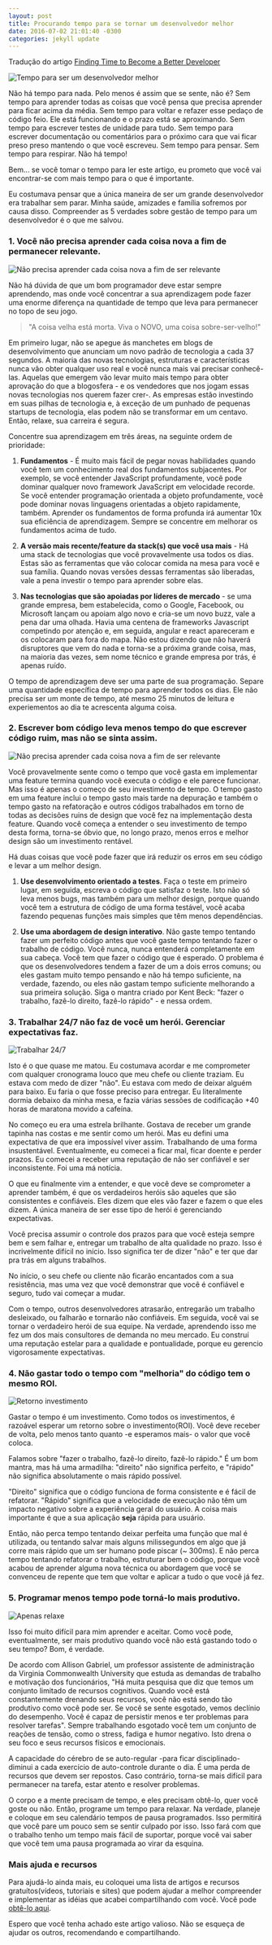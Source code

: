```yaml
---
layout: post
title: Procurando tempo para se tornar um desenvolvedor melhor
date: 2016-07-02 21:01:40 -0300
categories: jekyll update
---
```


Tradução do artigo [Finding Time to Become a Better Developer](https://medium.freecodecamp.com/finding-time-to-become-a-better-developer-eebc154881b2#.bh1qwl7qs)

![Tempo para ser um desenvolvedor melhor](assets/img/tempo-para-ser-um-desenvolvedor-melhor/ser-desenvolvedor-melhor.png)

Não há tempo para nada. Pelo menos é assim que se sente, não é? Sem tempo para aprender todas as coisas que você pensa que precisa aprender para ficar acima da média. Sem tempo para voltar e refazer esse pedaço de código feio. Ele está funcionando e o prazo está se aproximando. Sem tempo para escrever testes de unidade para tudo. Sem tempo para escrever documentação ou comentários para o próximo cara que vai ficar preso preso mantendo o que você escreveu. Sem tempo para pensar. Sem tempo para respirar. Não há tempo!

Bem... se você tomar o tempo para ler este artigo, eu prometo que você vai encontrar-se com mais tempo para o que é importante.

Eu costumava pensar que a única maneira de ser um grande desenvolvedor era trabalhar sem parar. Minha saúde, amizades e família sofremos por causa disso. Compreender as 5 verdades sobre gestão de tempo para um desenvolvedor é o que me salvou.

### 1. Você não precisa aprender cada coisa nova a fim de permanecer relevante.

![Não precisa aprender cada coisa nova a fim de ser relevante](assets/img/tempo-para-ser-um-desenvolvedor-melhor/voce-nao-precisa.gif)

Não há dúvida de que um bom programador deve estar sempre aprendendo, mas onde você concentrar a sua aprendizagem pode fazer uma enorme diferença na quantidade de tempo que leva para permanecer no topo de seu jogo.

> "A coisa velha está morta. Viva o NOVO, uma coisa sobre-ser-velho!"

Em primeiro lugar, não se apegue ás manchetes em blogs de desenvolvimento que anunciam um novo padrão de tecnologia a cada 37 segundos. A maioria das novas tecnologias, estruturas e características nunca vão obter qualquer uso real e você nunca mais vai precisar conhecê-las. Aquelas que emergem vão levar muito mais tempo para obter aprovação do que a blogosfera - e os vendedores que nos jogam essas novas tecnologias nos querem fazer crer-. As empresas estão investindo em suas pilhas de tecnologia e, à exceção de um punhado de pequenas startups de tecnologia, elas podem não se transformar em um centavo. Então, relaxe, sua carreira é segura.

Concentre sua aprendizagem em três áreas, na seguinte ordem de prioridade:

1. **Fundamentos** - É muito mais fácil de pegar novas habilidades quando você tem um conhecimento real dos fundamentos subjacentes. Por exemplo, se você entender JavaScript profundamente, você pode dominar qualquer novo framework JavaScript em velocidade recorde. Se você entender programação orientada a objeto profundamente, você pode dominar novas linguagens orientadas a objeto rapidamente, também. Aprender os fundamentos de forma profunda irá aumentar 10x sua eficiência de aprendizagem. Sempre se concentre em melhorar os fundamentos acima de tudo.

2. **A versão mais recente/feature da stack(s) que você usa mais** - Há uma stack de tecnologias que você provavelmente usa todos os dias. Estas são as ferramentas que vão colocar comida na mesa para você e sua família. Quando novas versões dessas ferramentas são liberadas, vale a pena investir o tempo para aprender sobre elas.

3. **Nas tecnologias que são apoiadas por líderes de mercado** - se uma grande empresa, bem estabelecida, como o Google, Facebook, ou Microsoft lançam ou apoiam algo novo e cria-se um novo buzz, vale a pena dar uma olhada. Havia uma centena de frameworks Javascript competindo por atenção e, em seguida, angular e react apareceram e os colocaram para fora do mapa. Não estou dizendo que não haverá disruptores que vem do nada e torna-se a próxima grande coisa, mas, na maioria das vezes, sem nome técnico e grande empresa por trás, é apenas ruído.

O tempo de aprendizagem deve ser uma parte de sua programação. Separe uma quantidade específica de tempo para aprender todos os dias. Ele não precisa ser um monte de tempo, até mesmo 25 minutos de leitura e experiementos ao dia te acrescenta alguma coisa.

### 2. Escrever bom código leva menos tempo do que escrever código ruim, mas não se sinta assim.

![Não precisa aprender cada coisa nova a fim de ser relevante](assets/img/tempo-para-ser-um-desenvolvedor-melhor/tempo-circulo.gif)

Você provavelmente sente como o tempo que você gasta em implementar uma feature termina quando você executa o código e ele parece funcionar. Mas isso é apenas o começo de seu investimento de tempo. O tempo gasto em uma feature inclui o tempo gasto mais tarde na depuração e também o tempo gasto na refatoração e outros códigos trabalhados em torno de todas as decisões ruins de design que você fez na implementação desta feature. Quando você começa a entender o seu investimento de tempo desta forma, torna-se óbvio que, no longo prazo, menos erros e melhor design são um investimento rentável.

Há duas coisas que você pode fazer que irá reduzir os erros em seu código e levar a um melhor design.

1. **Use desenvolvimento orientado a testes**. Faça o teste em primeiro lugar, em seguida, escreva o código que satisfaz o teste. Isto não só leva menos bugs, mas também para um melhor design, porque quando você tem a estrutura de código de uma forma testável, você acaba fazendo pequenas funções mais simples que têm menos dependências.

2. **Use uma abordagem de design interativo**. Não gaste tempo tentando fazer um perfeito código antes que você gaste tempo tentando fazer o trabalho de código. Você nunca, nunca entenderá completamente em sua cabeça. Você tem que fazer o código que é esperado. O problema é que os desenvolvedores tendem a fazer de um a  dois erros comuns; ou eles gastam muito tempo pensando e não há tempo suficiente, na verdade, fazendo, ou eles não gastam tempo suficiente melhorando a sua primeira solução. Siga o mantra criado por Kent Beck: "fazer o trabalho, fazê-lo direito, fazê-lo rápido" - e nessa ordem.

### 3. Trabalhar 24/7 não faz de você um herói. Gerenciar expectativas faz.

![Trabalhar 24/7](assets/img/tempo-para-ser-um-desenvolvedor-melhor/trabalhar-o-dia-todo.gif)

Isto é o que quase me matou. Eu costumava acordar e me comprometer com qualquer cronograma louco que meu chefe ou cliente traziam. Eu estava com medo de dizer "não". Eu estava com medo de deixar alguém para baixo. Eu faria o que fosse preciso para entregar. Eu literalmente dormia debaixo da minha mesa, e fazia várias sessões de codificação +40 horas de maratona movido a cafeína.

No começo eu era uma estrela brilhante. Gostava de receber um grande tapinha nas costas e me sentir como um herói. Mas eu defini uma expectativa de que era impossível viver assim. Trabalhando de uma forma insustentável. Eventualmente, eu comecei a ficar mal, ficar doente e perder prazos. Eu comecei a receber uma reputação de não ser confiável ​​e ser inconsistente. Foi uma má notícia.

O que eu finalmente vim a entender, e que você deve se comprometer a aprender também, é que os verdadeiros heróis são aqueles que são consistentes e confiáveis. Eles dizem que eles vão fazer e fazem o que eles dizem. A única maneira de ser esse tipo de herói é gerenciando expectativas.

Você precisa assumir o controle dos prazos para que você esteja sempre bem e sem falhar e,  entregar um trabalho de alta qualidade no prazo. Isso é incrivelmente difícil no início. Isso significa ter de dizer "não" e ter que dar pra trás em alguns trabalhos.

No início, o seu chefe ou cliente não ficarão encantados com a sua resistência, mas uma vez que você demonstrar que você é confiável e seguro, tudo vai começar a mudar.

Com o tempo, outros desenvolvedores atrasarão, entregarão um trabalho desleixado, ou falharão e tornarão não confiáveis. Em seguida, você vai se tornar o verdadeiro herói de sua equipe. Na verdade, aprendendo isso me fez um dos mais consultores de demanda no meu mercado. Eu construí uma reputação estelar para a qualidade e pontualidade, porque eu gerencio vigorosamente expectativas.

### 4. Não gastar todo o tempo com "melhoria" do código  tem o mesmo ROI.

![Retorno investimento](assets/img/tempo-para-ser-um-desenvolvedor-melhor/retorno-investimento.png)

Gastar o tempo é um investimento. Como todos os investimentos, é razoável esperar um retorno sobre o investimento(ROI). Você deve receber de volta, pelo menos tanto quanto -e esperamos mais- o valor que você coloca.

Falamos sobre "fazer o trabalho, fazê-lo direito, fazê-lo rápido." É um bom mantra, mas há uma armadilha: "direito" não significa perfeito, e "rápido" não significa absolutamente o mais rápido possível.

"Direito" significa que o código funciona de forma consistente e é fácil de refatorar. "Rápido" significa que a velocidade de execução não têm um impacto negativo sobre a experiência geral do usuário. A coisa mais importante é que a sua aplicação **seja** rápida para usuário.

Então, não perca tempo tentando deixar perfeita uma função que mal é utilizada, ou tentando salvar mais alguns milissegundos em algo que já corre mais rápido que um ser humano pode piscar (~ 300ms). E não perca tempo tentando refatorar o trabalho, estruturar bem o código, porque você acabou de aprender alguma nova técnica ou abordagem que você se convenceu de repente que tem que voltar e aplicar a tudo o que você já fez.

### 5. Programar menos tempo pode torná-lo mais produtivo.

![Apenas relaxe](assets/img/tempo-para-ser-um-desenvolvedor-melhor/relax.gif)

Isso foi muito difícil para mim aprender e aceitar. Como você pode, eventualmente, ser mais produtivo quando você não está gastando todo o seu tempo? Bom, é verdade.

De acordo com Allison Gabriel, um professor assistente de administração da Virginia Commonwealth University que estuda as demandas de trabalho e motivação dos funcionários, "Há muita pesquisa que diz que temos um conjunto limitado de recursos cognitivos. Quando você está constantemente drenando seus recursos, você não está sendo tão produtivo como você pode ser. Se você se sente esgotado, vemos declínio do desempenho. Você é capaz de persistir menos e ter problemas para resolver tarefas".
Sempre trabalhando esgotado você tem um conjunto de reações de tensão, como o stress, fadiga e humor negativo. Isto drena o seu foco e seus recursos físicos e emocionais.

A capacidade do cérebro de se auto-regular -para ficar disciplinado- diminui a cada exercício de auto-controle durante o dia. É uma perda de recursos que devem ser repostos. Caso contrário, torna-se mais difícil para permanecer na tarefa, estar atento e resolver problemas.

O corpo e a mente precisam de tempo, e eles precisam obtê-lo, quer você goste ou não. Então, programe um tempo para relaxar. Na verdade, planeje e coloque em seu calendário tempos de pausa programados. Isso permitirá que você pare um pouco sem se sentir culpado por isso. Isso fará com que o trabalho tenho um tempo mais fácil de suportar, porque você vai saber que você tem uma pausa programada ao virar da esquina.

### Mais ajuda e recursos

Para ajudá-lo ainda mais, eu coloquei uma lista de artigos e recursos gratuítos(vídeos, tutoriais e sites) que podem ajudar a melhor compreender e implementar as idéias que acabei compartilhando com você. Você pode [obtê-lo aqui](https://devmastery.com/signup/time/index.html).

Espero que você tenha achado este artigo valioso. Não se esqueça de ajudar os outros, recomendando e compartilhando.